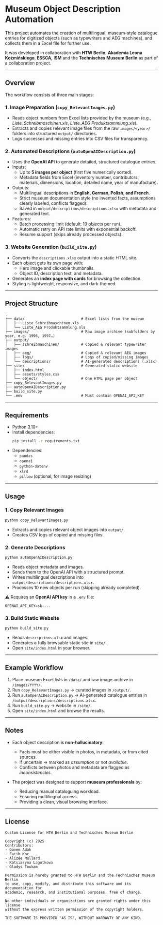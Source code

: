 # Museum Object Description Automation

This project automates the creation of multilingual, museum-style catalogue entries for digitized objects (such as typewriters and AEG machines), and collects them in a Excel file for further use.

It was developed in collaboration with **HTW Berlin**, **Akademia Leona Koźmińskiego**, **ESSCA**, **ISM** and the **Technisches Museum Berlin** as part of a collaboration project.

---

## Overview

The workflow consists of three main stages:

### 1. Image Preparation (`copy_RelevantImages.py`)
- Reads object numbers from Excel lists provided by the museum (e.g., *Liste_Schreibmaschinen.xls*, *Liste_AEG Produktsammlung.xls*).  
- Extracts and copies relevant image files from the raw `images/<year>/` folders into structured `output/` directories.  
- Logs successes and missing entries into CSV files for transparency.

### 2. Automated Descriptions (`autoOpenAIDescription.py`)
- Uses the **OpenAI API** to generate detailed, structured catalogue entries.  
- Inputs:  
  - Up to **5 images per object** (first five numerically sorted).  
  - Metadata fields from Excel (inventory number, contributors, materials, dimensions, location, detailed name, year of manufacture).  
- Outputs:  
  - Multilingual descriptions in **English, German, Polish, and French**.  
  - Strict museum documentation style (no invented facts, assumptions clearly labeled, conflicts flagged).  
  - Saved in `output/descriptions/descriptions.xlsx` with metadata and generated text.  
- Features:  
  - Batch processing limit (default: 10 objects per run).  
  - Automatic retry on API rate limits with exponential backoff.  
  - Resume support (skips already processed objects).

### 3. Website Generation (`build_site.py`)
- Converts the `descriptions.xlsx` output into a static HTML site.  
- Each object gets its own page with:  
  - Hero image and clickable thumbnails.  
  - Object ID, description text, and metadata.  
- Generates an **index page with cards** for browsing the collection.  
- Styling is lightweight, responsive, and dark-themed.

---

## Project Structure

```
.
├── data/                          # Excel lists from the museum
│   ├── Liste_Schreibmaschinen.xls
│   └── Liste_AEG Produktsammlung.xls
├── images/                        # Raw image archive (subfolders by year, e.g. 1996, 1997…)
├── output/
│   ├── schreibmaschinen/          # Copied & relevant typewriter images
│   ├── aeg/                       # Copied & relevant AEG images
│   ├── logs/                      # Logs of copied/missing images
│   └── descriptions/              # AI-generated descriptions (.xlsx)
├── site/                          # Generated static website
│   ├── index.html
│   ├── assets/styles.css
│   └── object/                    # One HTML page per object
├── copy_RelevantImages.py
├── autoOpenAIDescription.py
├── build_site.py
└── .env                           # Must contain OPENAI_API_KEY
```

---

## Requirements

- Python 3.10+
- Install dependencies:
  ```bash
  pip install -r requirements.txt
  ```
- Dependencies:
  - `pandas`
  - `openai`
  - `python-dotenv`
  - `xlrd`
  - `pillow` (optional, for image resizing)

---

## Usage

### 1. Copy Relevant Images
```bash
python copy_RelevantImages.py
```
- Extracts and copies relevant object images into `output/`.
- Creates CSV logs of copied and missing files.

### 2. Generate Descriptions
```bash
python autoOpenAIDescription.py
```
- Reads object metadata and images.  
- Sends them to the OpenAI API with a structured prompt.  
- Writes multilingual descriptions into `output/descriptions/descriptions.xlsx`.  
- Processes 10 new objects per run (skipping already completed).  

⚠️ Requires an **OpenAI API key** in a `.env` file:
```env
OPENAI_API_KEY=sk-...
```

### 3. Build Static Website
```bash
python build_site.py
```
- Reads `descriptions.xlsx` and images.  
- Generates a fully browsable static site in `site/`.  
- Open `site/index.html` in your browser.

---

## Example Workflow

1. Place museum Excel lists in `/data/` and raw image archive in `/images/YYYY/`.  
2. Run `copy_RelevantImages.py` → curated images in `/output/`.  
3. Run `autoOpenAIDescription.py` → AI-generated catalogue entries in `/output/descriptions/descriptions.xlsx`.  
4. Run `build_site.py` → website in `/site/`.  
5. Open `site/index.html` and browse the results.

---

## Notes

- Each object description is **non-hallucinatory**:  
  - Facts must be either visible in photos, in metadata, or from cited sources.  
  - If uncertain → marked as *assumption* or *not available*.  
  - Conflicts between photos and metadata are flagged as *inconsistencies*.  

- The project was designed to support **museum professionals** by:  
  - Reducing manual cataloguing workload.  
  - Ensuring multilingual access.  
  - Providing a clean, visual browsing interface.

---

## License

```
Custom License for HTW Berlin and Technisches Museum Berlin

Copyright (c) 2025 
Contributors: 
- Güven Adak
- Fatih Koc
- Alizée Mullard
- Katsiaryna Lagutkowa
- Gladys Toukam

Permission is hereby granted to HTW Berlin and the Technisches Museum Berlin
to use, copy, modify, and distribute this software and its documentation for
academic, research, and institutional purposes, free of charge.

No other individuals or organizations are granted rights under this license
without the express written permission of the copyright holders.

THE SOFTWARE IS PROVIDED "AS IS", WITHOUT WARRANTY OF ANY KIND.
```
